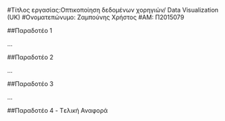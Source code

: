 
#Τίτλος εργασίας:Οπτικοποίηση δεδομένων χορηγιών/ Data Visualization (UK)
#Ονοματεπώνυμο: Ζαμπούνης Χρήστος
#ΑΜ: Π2015079



##Παραδοτέο 1

...

##Παραδοτέο 2

...

##Παραδοτέο 3

...

##Παραδοτέο 4 - Tελική Αναφορά
